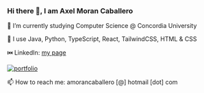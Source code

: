 ### Hi there 👋, I am Axel Moran Caballero

🔭 I’m currently studying Computer Science @ Concordia University

🧰 I use Java, Python, TypeScript, React, TailwindCSS, HTML & CSS

⏮️ LinkedIn: [my page](https://www.linkedin.com/in/axel-moran-caballero-9324ab263/)

[![portfolio](https://img.shields.io/badge/my_portfolio-000?style=for-the-badge&logo=ko-fi&logoColor=white)](https://github.com/AxelMoranC/AxelMoranC.github.io)

📫 How to reach me: amorancaballero [@] hotmail [dot] com

<!--
**AxelMoranC/AxelMoranC** is a ✨ _special_ ✨ repository because its `README.md` (this file) appears on your GitHub profile.

Here are some ideas to get you started:

- 🔭 I’m currently working on ...
- 🌱 I’m currently learning ...
- 👯 I’m looking to collaborate on ...
- 🤔 I’m looking for help with ...
- 💬 Ask me about ...
- 📫 How to reach me: ...
- 😄 Pronouns: ...
- ⚡ Fun fact: ...
-->
